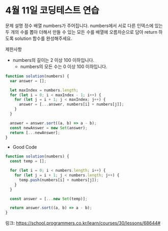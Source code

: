 # 4월 11일 코딩테스트 연습

문제 설명
정수 배열 numbers가 주어집니다. numbers에서 서로 다른 인덱스에 있는 두 개의 수를 뽑아 더해서 만들 수 있는 모든 수를 배열에 오름차순으로 담아 return 하도록 solution 함수를 완성해주세요.

제한사항

- numbers의 길이는 2 이상 100 이하입니다.
  - numbers의 모든 수는 0 이상 100 이하입니다.

```javascript
function solution(numbers) {
  var answer = [];

  let maxIndex = numbers.length;
  for (let i = 0; i < maxIndex - 1; i++) {
    for (let j = i + 1; j < maxIndex; j++) {
      answer = [...answer, numbers[i] + numbers[j]];
    }
  }

  answer = answer.sort((a, b) => a - b);
  const newAnswer = new Set(answer);
  return [...newAnswer];
}
```

- Good Code

```javascript
function solution(numbers) {
  const temp = [];

  for (let i = 0; i < numbers.length; i++) {
    for (let j = i + 1; j < numbers.length; j++) {
      temp.push(numbers[i] + numbers[j]);
    }
  }

  const answer = [...new Set(temp)];

  return answer.sort((a, b) => a - b);
}
```

링크: https://school.programmers.co.kr/learn/courses/30/lessons/68644#
